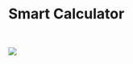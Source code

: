 # Smart Calculator

<br>

![](https://github.com/myshine112/Smart-Calculator/blob/master/smart-calculator.png)
